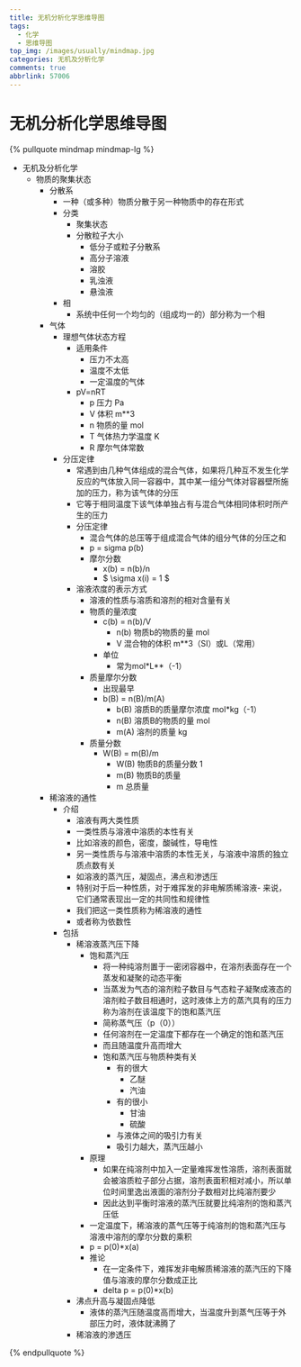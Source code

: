 ```yaml
---
title: 无机分析化学思维导图
tags:
  - 化学
  - 思维导图
top_img: /images/usually/mindmap.jpg
categories: 无机及分析化学
comments: true
abbrlink: 57006
---
```


# 无机分析化学思维导图

{% pullquote mindmap mindmap-lg %}

- 无机及分析化学 
	- 物质的聚集状态 
		- 分散系 
			- 一种（或多种）物质分散于另一种物质中的存在形式 
			- 分类 
				- 聚集状态 
				- 分散粒子大小 
					- 低分子或粒子分散系 
					- 高分子溶液 
					- 溶胶 
					- 乳浊液 
					- 悬浊液 
			- 相 
				- 系统中任何一个均匀的（组成均一的）部分称为一个相 
		- 气体 
			- 理想气体状态方程 
				- 适用条件 
					- 压力不太高 
					- 温度不太低 
					- 一定温度的气体 
				- pV=nRT 
					- p 压力 Pa 
					- V 体积 m**3 
					- n 物质的量 mol 
					- T 气体热力学温度 K 
					- R 摩尔气体常数 
			- 分压定律 
				- 常遇到由几种气体组成的混合气体，如果将几种互不发生化学反应的气体放入同一容器中，其中某一组分气体对容器壁所施加的压力，称为该气体的分压
				- 它等于相同温度下该气体单独占有与混合气体相同体积时所产生的压力
				- 分压定律
					- 混合气体的总压等于组成混合气体的组分气体的分压之和
					- p = sigma p(b)
					- 摩尔分数
						- x(b) = n(b)/n
						- $ \sigma x(i) = 1 $
				- 溶液浓度的表示方式
					- 溶液的性质与溶质和溶剂的相对含量有关
					- 物质的量浓度
						- c(b) = n(b)/V
							- n(b) 物质b的物质的量 mol
							- V 混合物的体积 m**3（SI）或L（常用）
						- 单位
							- 常为mol*L**（-1）
					- 质量摩尔分数
						- 出现最早
						- b(B) = n(B)/m(A)
							- b(B) 溶质B的质量摩尔浓度 mol*kg（-1） 
							- n(B) 溶质B的物质的量 mol
							- m(A) 溶剂的质量 kg
					- 质量分数
						- W(B) = m(B)/m
							- W(B) 物质B的质量分数 1
							- m(B) 物质B的质量
							- m 总质量
		- 稀溶液的通性
			- 介绍
				- 溶液有两大类性质
				- 一类性质与溶液中溶质的本性有关
				- 比如溶液的颜色，密度，酸碱性，导电性
				- 另一类性质与与溶液中溶质的本性无关，与溶液中溶质的独立质点数有关
				- 如溶液的蒸汽压，凝固点，沸点和渗透压
				- 特别对于后一种性质，对于难挥发的非电解质稀溶液- 来说，它们通常表现出一定的共同性和规律性
				- 我们把这一类性质称为稀溶液的通性
				- 或者称为依数性
			- 包括
				- 稀溶液蒸汽压下降
					- 饱和蒸汽压
						- 将一种纯溶剂置于一密闭容器中，在溶剂表面存在一个蒸发和凝聚的动态平衡
						- 当蒸发为气态的溶剂粒子数目与气态粒子凝聚成液态的溶剂粒子数目相通时，这时液体上方的蒸汽具有的压力称为溶剂在该温度下的饱和蒸汽压
						- 简称蒸气压（p（0））
						- 任何溶剂在一定温度下都存在一个确定的饱和蒸汽压
						- 而且随温度升高而增大
						- 饱和蒸汽压与物质种类有关
							- 有的很大
								- 乙醚
								- 汽油
							- 有的很小
								- 甘油
								- 硫酸
							- 与液体之间的吸引力有关
							- 吸引力越大，蒸汽压越小
					- 原理
						- 如果在纯溶剂中加入一定量难挥发性溶质，溶剂表面就会被溶质粒子部分占据，溶剂表面积相对减小，所以单位时间里逸出液面的溶剂分子数相对比纯溶剂要少
						- 因此达到平衡时溶液的蒸汽压就要比纯溶剂的饱和蒸汽压低
					- 一定温度下，稀溶液的蒸气压等于纯溶剂的饱和蒸汽压与溶液中溶剂的摩尔分数的乘积
					- p = p(0)*x(a)
					- 推论
						- 在一定条件下，难挥发非电解质稀溶液的蒸汽压的下降值与溶液的摩尔分数成正比
						- delta p = p(0)*x(b)
				- 沸点升高与凝固点降低
					- 液体的蒸汽压随温度高而增大，当温度升到蒸气压等于外部压力时，液体就沸腾了
				- 稀溶液的渗透压

{% endpullquote %}